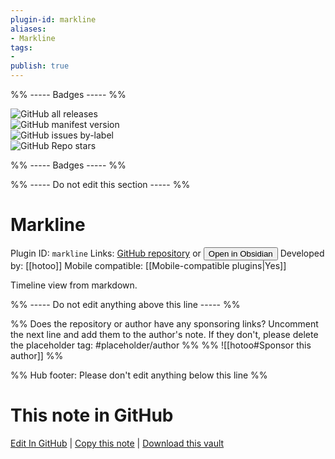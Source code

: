 ```yaml
---
plugin-id: markline
aliases:
- Markline
tags: 
- 
publish: true
---
```


%% ----- Badges ----- %%

![GitHub all releases](https://img.shields.io/github/downloads/hotoo/obsidian-markline/total?color=573E7A&logo=github&style=for-the-badge)   
![GitHub manifest version](https://img.shields.io/github/manifest-json/v/hotoo/obsidian-markline?color=573E7A&logo=github&style=for-the-badge)   
![GitHub issues by-label](https://img.shields.io/github/issues/hotoo/obsidian-markline/help%20wanted?color=573E7A&logo=github&style=for-the-badge)   
![GitHub Repo stars](https://img.shields.io/github/stars/hotoo/obsidian-markline?color=573E7A&logo=github&style=for-the-badge)

%% ----- Badges ----- %%

%% ----- Do not edit this section ----- %%

# Markline

Plugin ID: `markline`
Links: [GitHub repository](https://github.com/hotoo/obsidian-markline) or [<button id=HH>Open in Obsidian</button>](obsidian://show-plugin?id=markline)
Developed by: [[hotoo]]
Mobile compatible: [[Mobile-compatible plugins|Yes]]

Timeline view from markdown.

%% ----- Do not edit anything above this line ----- %% 

%% Does the repository or author have any sponsoring links? Uncomment the next line and add them to the author's note. If they don't, please delete the placeholder tag: #placeholder/author %%
%% ![[hotoo#Sponsor this author]] %%

%% Hub footer: Please don't edit anything below this line %%

# This note in GitHub

<span class="git-footer">[Edit In GitHub](https://github.dev/obsidian-community/obsidian-hub/blob/main/02%20-%20Community%20Expansions/02.05%20All%20Community%20Expansions/Plugins/markline.md "git-hub-edit-note") | [Copy this note](https://raw.githubusercontent.com/obsidian-community/obsidian-hub/main/02%20-%20Community%20Expansions/02.05%20All%20Community%20Expansions/Plugins/markline.md "git-hub-copy-note") | [Download this vault](https://github.com/obsidian-community/obsidian-hub/archive/refs/heads/main.zip "git-hub-download-vault") </span>
